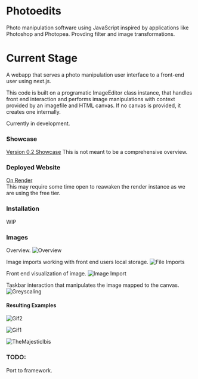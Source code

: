 # Photoedits
Photo manipulation software using JavaScript inspired by applications like Photoshop and Photopea.
Provding filter and image transformations. <br >

# Current Stage
A webapp that serves a photo manipulation user interface to a front-end user using next.js. 

This code is built on a programatic ImageEditor class instance, that handles front end interaction and performs image manipulations with context provided by an imagefile and HTML canvas. If no canvas is provided, it creates one internally. 

Currently in development.

### Showcase
[Version 0.2 Showcase](https://youtu.be/yxHyBOE9t0Q) This is not meant to be a comprehensive overview. <br >

### Deployed Website
[On Render](https://webappphotoedits.onrender.com/) <br >
This may require some time open to reawaken the render instance as we are using the free tier.

### Installation
 WIP

### Images
Overview.
![Overview](./public/images/Example4.jpg)

Image imports working with front end users local storage.
![File Imports](./public/images/fileImportsOnUI.png)

Front end visualization of image.
![Image Import](./public/images/RosesOnImport.jpg)

Taskbar interaction that manipulates the image mapped to the canvas.
![Greyscaling](./public/images/RosesGreyscaleOnTaskbar.jpg)

#### Resulting Examples
![Gif2](./public/images/gif2.gif)

![Gif1](./public/images/vectors.gif)

![TheMajesticIbis](./public/images/IbisPaintedEdges.jpeg)


### TODO:
Port to framework.
